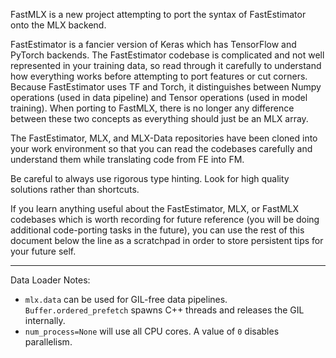 FastMLX is a new project attempting to port the syntax of FastEstimator onto the MLX backend.

FastEstimator is a fancier version of Keras which has TensorFlow and PyTorch backends. The FastEstimator codebase is complicated and not well represented in your training data, so read through it carefully to understand how everything works before attempting to port features or cut corners. Because FastEstimator uses TF and Torch, it distinguishes between Numpy operations (used in data pipeline) and Tensor operations (used in model training). When porting to FastMLX, there is no longer any difference between these two concepts as everything should just be an MLX array. 

The FastEstimator, MLX, and MLX-Data repositories have been cloned into your work environment so that you can read the codebases carefully and understand them while translating code from FE into FM.

Be careful to always use rigorous type hinting. Look for high quality solutions rather than shortcuts.

If you learn anything useful about the FastEstimator, MLX, or FastMLX codebases which is worth recording for future reference (you will be doing additional code-porting tasks in the future), you can use the rest of this document below the line as a scratchpad in order to store persistent tips for your future self. 

---

Data Loader Notes:
* `mlx.data` can be used for GIL-free data pipelines. `Buffer.ordered_prefetch`
  spawns C++ threads and releases the GIL internally.
* `num_process=None` will use all CPU cores. A value of `0` disables
  parallelism.